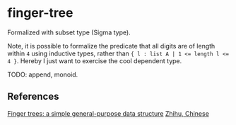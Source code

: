 # finger-tree

Formalized with subset type (Sigma type).

Note, it is possible to formalize the predicate that all digits are of length
within `4` using inductive types, rather than `{ l : list A | 1 <= length l <= 4 }`.
Hereby I just want to exercise the cool dependent type.

TODO: append, monoid.

## References

[Finger trees: a simple general-purpose data structure](http://www.staff.city.ac.uk/~ross/papers/FingerTree.pdf)
[Zhihu, Chinese](https://zhuanlan.zhihu.com/p/30589105)
